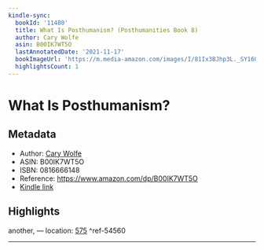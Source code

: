 ```yaml
---
kindle-sync:
  bookId: '11480'
  title: What Is Posthumanism? (Posthumanities Book 8)
  author: Cary Wolfe
  asin: B00IK7WT5O
  lastAnnotatedDate: '2021-11-17'
  bookImageUrl: 'https://m.media-amazon.com/images/I/81Ix3BJhp3L._SY160.jpg'
  highlightsCount: 1
---
```

# What Is Posthumanism?
## Metadata
* Author: [Cary Wolfe](https://www.amazon.comundefined)
* ASIN: B00IK7WT5O
* ISBN: 0816666148
* Reference: https://www.amazon.com/dp/B00IK7WT5O
* [Kindle link](kindle://book?action=open&asin=B00IK7WT5O)

## Highlights
another, — location: [575](kindle://book?action=open&asin=B00IK7WT5O&location=575) ^ref-54560

---

